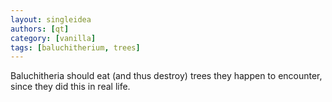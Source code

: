 ```yaml
---
layout: singleidea
authors: [qt]
category: [vanilla]
tags: [baluchitherium, trees]
---
```

Baluchitheria should eat (and thus destroy) trees they happen to encounter,
since they did this in real life.
